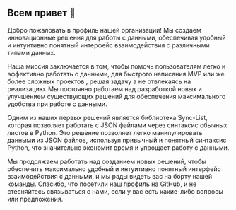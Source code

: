 ## Всем привет 👋

Добро пожаловать в профиль нашей организации! Мы создаем инновационные решения для работы с данными, обеспечивая удобный и интуитивно понятный интерфейс взаимодействия с различными типами данных.

Наша миссия заключается в том, чтобы помочь пользователям легко и эффективно работать с данными, для быстрого написания MVP или же более сложных проектов , решая задачу а не отвлекаясь на реализацию. Мы постоянно работаем над разработкой новых и улучшением существующих решений для обеспечения максимального удобства при работе с данными.

Одним из наших первых решений является библиотека Sync-List, которая позволяет работать с JSON файлами через синтаксис обычных листов в Python. Это решение позволяет легко манипулировать данными из JSON файлов, используя привычный и понятный синтаксис Python, что значительно экономит время и упрощает работу с данными.

Мы продолжаем работать над созданием новых решений, чтобы обеспечить максимально удобный и интуитивно понятный интерфейс взаимодействия с данными, и мы рады видеть вас на борту нашей команды. Спасибо, что посетили наш профиль на GitHub, и не стесняйтесь связываться с нами, если у вас есть какие-либо вопросы или предложения.

